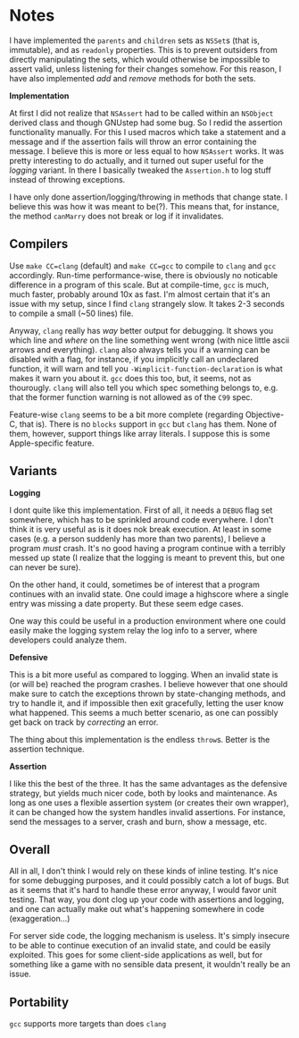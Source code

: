 Notes
=====

I have implemented the `parents` and `children` sets as `NSSet`s (that is, immutable), and as `readonly` properties. This is to prevent outsiders from directly manipulating the sets, which would otherwise be impossible to assert valid, unless listening for their changes somehow. For this reason, I have also implemented _add_ and _remove_ methods for both the sets.

**Implementation**

At first I did not realize that `NSAssert` had to be called within an `NSObject` derived class and though GNUstep had some bug. So I redid the assertion functionality manually. For this I used macros which take a statement and a message and if the assertion fails will throw an error containing the message. I believe this is more or less equal to how `NSAssert` works. It was pretty interesting to do actually, and it turned out super useful for the _logging_ variant. In there I basically tweaked the `Assertion.h` to log stuff instead of throwing exceptions. 

I have only done assertion/logging/throwing in methods that change state. I believe this was how it was meant to be(?). This means that, for instance, the method `canMarry` does not break or log if it invalidates.

Compilers
---------
Use `make CC=clang` (default) and `make CC=gcc` to compile to `clang` and `gcc` accordingly. Run-time performance-wise, there is obviously no noticable difference in a program of this scale. But at compile-time, `gcc` is much, much faster, probably around 10x as fast. I'm almost certain that it's an issue with my setup, since I find `clang` strangely slow. It takes 2-3 seconds to compile a small (~50 lines) file.

Anyway, `clang` really has _way_ better output for debugging. It shows you which line and _where_ on the line something went wrong (with nice little ascii arrows and everything). `clang` also always tells you if a warning can be disabled with a flag, for instance, if you implicitly call an undeclared function, it will warn and tell you `-Wimplicit-function-declaration` is what makes it warn you about it. `gcc` does this too, but, it seems, not as thourougly. `clang` will also tell you which spec something belongs to, e.g. that the former function warning is not allowed as of the `C99` spec.

Feature-wise `clang` seems to be a bit more complete (regarding Objective-C, that is). There is no `blocks` support in `gcc` but `clang` has them. None of them, however, support things like array literals. I suppose this is some Apple-specific feature.


Variants
--------

**Logging**

I dont quite like this implementation. First of all, it needs a `DEBUG` flag set somewhere, which has to be sprinkled around code everywhere. I don't think it is very useful as is it does nok break execution. At least in some cases (e.g. a person suddenly has more than two parents), I believe a program _must_ crash. It's no good having a program continue with a terribly messed up state (I realize that the logging is meant to prevent this, but one can never be sure). 

On the other hand, it could, sometimes be of interest that a program continues with an invalid state. One could image a highscore where a single entry was missing a date property. But these seem edge cases. 

One way this could be useful in a production environment where one could easily make the logging system relay the log info to a server, where developers could analyze them.

**Defensive**

This is a bit more useful as compared to logging. When an invalid state is (or will be) reached the program crashes. I believe however that one should make sure to catch the exceptions thrown by state-changing methods, and try to handle it, and if impossible then exit gracefully, letting the user know what happened. This seems a much better scenario, as one can possibly get back on track by _correcting_ an error. 

The thing about this implementation is the endless `throw`s. Better is the assertion technique.

**Assertion**

I like this the best of the three. It has the same advantages as the defensive strategy, but yields much nicer code, both by looks and maintenance. As long as one uses a flexible assertion system (or creates their own wrapper), it can be changed how the system handles invalid assertions. For instance, send the messages to a server, crash and burn, show a message, etc.


Overall
-------

All in all, I don't think I would rely on these kinds of inline testing. It's nice for some debugging purposes, and it could possibly catch a lot of bugs. But as it seems that it's hard to handle these error anyway, I would favor unit testing. That way, you dont clog up your code with assertions and logging, and one can actually make out what's happening somewhere in code (exaggeration...)

For server side code, the logging mechanism is useless. It's simply insecure to be able to continue execution of an invalid state, and could be easily exploited. This goes for some client-side applications as well, but for something like a game with no sensible data present, it wouldn't really be an issue.

Portability
-----------

`gcc` supports more targets than does `clang`